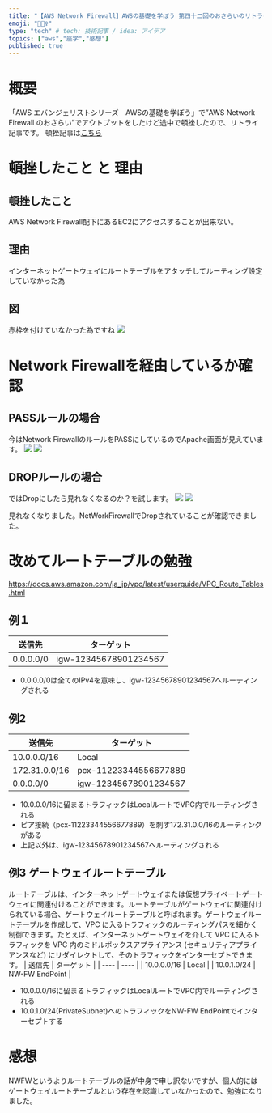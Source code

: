 ```yaml
---
title: "【AWS Network Firewall】AWSの基礎を学ぼう 第四十二回のおさらいのリトライ"
emoji: "🚴🏻‍♀️"
type: "tech" # tech: 技術記事 / idea: アイデア
topics: ["aws","座学","感想"]
published: true
---
```

# 概要
「AWS エバンジェリストシリーズ　AWSの基礎を学ぼう」で”AWS Network Firewall のおさらい”でアウトプットをしたけど途中で頓挫したので、リトライ記事です。
頓挫記事は[こちら](https://zenn.dev/shigeru_oda/articles/72a645793fd9fe607814)

# 頓挫したこと と 理由
## 頓挫したこと
AWS Network Firewall配下にあるEC2にアクセスすることが出来ない。

## 理由
インターネットゲートウェイにルートテーブルをアタッチしてルーティング設定していなかった為

## 図
赤枠を付けていなかった為ですね
![](https://storage.googleapis.com/zenn-user-upload/efc0aea45e5b0ca9b203cd9e.png)


# Network Firewallを経由しているか確認
## PASSルールの場合
今はNetwork FirewallのルールをPASSにしているのでApache画面が見えています。
![](https://storage.googleapis.com/zenn-user-upload/a08b4403763ccb7bf67c76bc.png)
![](https://storage.googleapis.com/zenn-user-upload/8d9f7710ebdee64fe00336fa.png)

## DROPルールの場合
ではDropにしたら見れなくなるのか？を試します。
![](https://storage.googleapis.com/zenn-user-upload/9ad3cda29bcdf4c065ab5b06.png)
![](https://storage.googleapis.com/zenn-user-upload/54030cec3a5e87821d3049c8.png)

見れなくなりました。NetWorkFirewallでDropされていることが確認できました。

# 改めてルートテーブルの勉強
https://docs.aws.amazon.com/ja_jp/vpc/latest/userguide/VPC_Route_Tables.html

## 例１
| 送信先 | ターゲット |
| ---- | ---- |
| 0.0.0.0/0 | igw-12345678901234567 |

- 0.0.0.0/0は全てのIPv4を意味し、igw-12345678901234567へルーティングされる

## 例2
| 送信先 | ターゲット |
| ---- | ---- |
| 10.0.0.0/16 | Local |
| 172.31.0.0/16 | pcx-11223344556677889 |
| 0.0.0.0/0 | igw-12345678901234567 |
- 10.0.0.0/16に留まるトラフィックはLocalルートでVPC内でルーティングされる
- ピア接続（pcx-11223344556677889）を刺す172.31.0.0/16のルーティングがある
- 上記以外は、igw-12345678901234567へルーティングされる

## 例3 ゲートウェイルートテーブル
ルートテーブルは、インターネットゲートウェイまたは仮想プライベートゲートウェイに関連付けることができます。ルートテーブルがゲートウェイに関連付けられている場合、ゲートウェイルートテーブルと呼ばれます。ゲートウェイルートテーブルを作成して、VPC に入るトラフィックのルーティングパスを細かく制御できます。たとえば、インターネットゲートウェイを介して VPC に入るトラフィックを VPC 内のミドルボックスアプライアンス (セキュリティアプライアンスなど) にリダイレクトして、そのトラフィックをインターセプトできます。
| 送信先 | ターゲット |
| ---- | ---- |
| 10.0.0.0/16 | Local |
| 10.0.1.0/24 | NW-FW EndPoint |
- 10.0.0.0/16に留まるトラフィックはLocalルートでVPC内でルーティングされる
- 10.0.1.0/24(PrivateSubnet)へのトラフィックをNW-FW EndPointでインターセプトする

# 感想
NWFWというよりルートテーブルの話が中身で申し訳ないですが、個人的にはゲートウェイルートテーブルという存在を認識していなかったので、勉強になりました。
